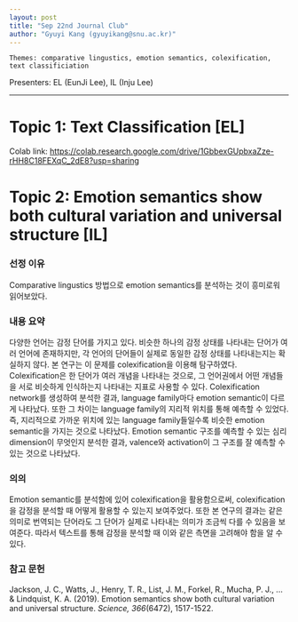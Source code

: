 ```yaml
---
layout: post
title: "Sep 22nd Journal Club"
author: "Gyuyi Kang (gyuyikang@snu.ac.kr)"
---
```


    Themes: comparative lingustics, emotion semantics, colexification, text classificiation
Presenters: EL (EunJi Lee), IL (Inju Lee)   <br>

-----------------
# Topic 1: Text Classification [EL]

Colab link: 
https://colab.research.google.com/drive/1GbbexGUpbxaZze-rHH8C18FEXqC_2dE8?usp=sharing 

# Topic 2: Emotion semantics show both cultural variation and universal structure [IL]

### **선정 이유**

Comparative lingustics 방법으로 emotion semantics를 분석하는 것이 흥미로워 읽어보았다. 

### **내용 요약**

다양한 언어는 감정 단어를 가지고 있다. 비슷한 하나의 감정 상태를 나타내는 단어가 여러 언어에 존재하지만, 각 언어의 단어들이 실제로 동일한 감정 상태를 나타내는지는 확실하지 않다. 본 연구는 이 문제를 colexification을 이용해 탐구하였다. Colexification은 한 단어가 여러 개념을 나타내는 것으로, 그 언어권에서 어떤 개념들을 서로 비슷하게 인식하는지 나타내는 지표로 사용할 수 있다. Colexification network를 생성하여 분석한 결과, language family마다 emotion semantic이 다르게 나타났다. 또한 그 차이는 language family의 지리적 위치를 통해 예측할 수 있었다. 즉, 지리적으로 가까운 위치에 있는 language family들일수록 비슷한 emotion semantic을 가지는 것으로 나타났다. Emotion semantic 구조를 예측할 수 있는 심리 dimension이 무엇인지 분석한 결과, valence와 activation이 그 구조를 잘 예측할 수 있는 것으로 나타났다.

### **의의**

Emotion semantic를 분석함에 있어 colexification을 활용함으로써, colexification을 감정을 분석할 때 어떻게 활용할 수 있는지 보여주었다. 또한 본 연구의 결과는 같은 의미로 번역되는 단어라도 그 단어가 실제로 나타내는 의미가 조금씩 다를 수 있음을 보여준다. 따라서 텍스트를 통해 감정을 분석할 때 이와 같은 측면을 고려해야 함을 알 수 있다.

### **참고 문헌**

Jackson, J. C., Watts, J., Henry, T. R., List, J. M., Forkel, R., Mucha, P. J., ... & Lindquist, K. A. (2019). Emotion semantics show both cultural variation and universal structure. *Science, 366*(6472), 1517-1522.
